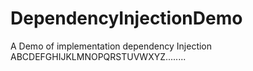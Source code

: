 # DependencyInjectionDemo
A Demo of implementation dependency Injection
ABCDEFGHIJKLMNOPQRSTUVWXYZ........
